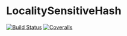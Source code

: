 # LocalitySensitiveHash

[![Build Status](https://travis-ci.com/altre/LocalitySensitiveHash.jl.svg?branch=master)](https://travis-ci.com/altre/LocalitySensitiveHash.jl)
[![Coveralls](https://coveralls.io/repos/github/altre/LocalitySensitiveHash.jl/badge.svg?branch=master)](https://coveralls.io/github/altre/LocalitySensitiveHash.jl?branch=master)
